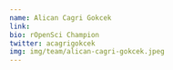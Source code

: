 ```yaml
---
name: Alican Cagri Gokcek
link: 
bio: rOpenSci Champion
twitter: acagrigokcek
img: img/team/alican-cagri-gokcek.jpeg
---
```

